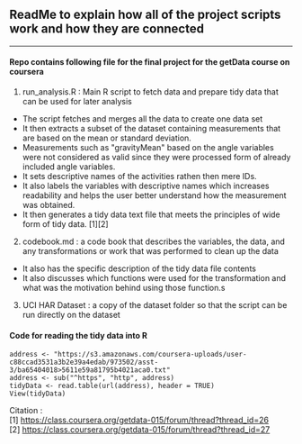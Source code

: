 ## ReadMe to explain how all of the project scripts work and how they are connected 
***
#### Repo contains following file for the final project for the getData course on coursera

1. run_analysis.R : Main R script to fetch data and prepare tidy data that can be used for later analysis
  + The script fetches and merges all the data to create one data set
  + It then extracts a subset of the dataset containing measurements that are based on the mean or standard deviation. 
  + Measurements such as "gravityMean" based on the angle variables were not considered as valid since they were processed form of already included angle variables.
  + It sets descriptive names of the activities rathen then mere IDs.
  + It also labels the variables with descriptive names which increases readability and helps the user better understand how the measurement was obtained. 
  + It then generates a tidy data text file that meets the principles of wide form of tidy data. [1][2]
2. codebook.md : a code book that describes the variables, the data, and any transformations or work that was performed to clean up the data
  + It also has the specific description of the tidy data file contents
  + It also discusses which functions were used for the transformation and what was the motivation behind using those function.s
3. UCI HAR Dataset : a copy of the dataset folder so that the script can be run directly on the dataset




#### Code for reading the tidy data into R
```
address <- "https://s3.amazonaws.com/coursera-uploads/user-c88ccad3531a3b2e39a4edab/973502/asst-3/ba65404018>5611e59a81795b4021aca0.txt"
address <- sub("^https", "http", address)
tidyData <- read.table(url(address), header = TRUE) 
View(tidyData)
```

Citation :  
[1] https://class.coursera.org/getdata-015/forum/thread?thread_id=26  
[2] https://class.coursera.org/getdata-015/forum/thread?thread_id=27  